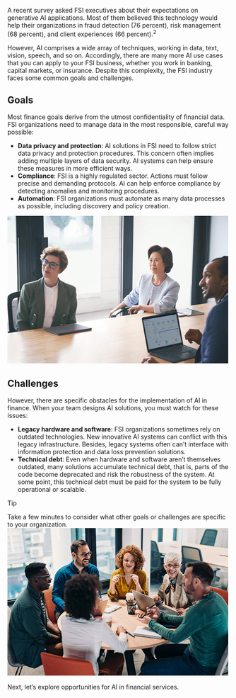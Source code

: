 A recent survey asked FSI executives about their expectations on generative AI applications. Most of them believed this technology would help their organizations in fraud detection (76 percent), risk management (68 percent), and client experiences (66 percent).<sup>2</sup>

However, AI comprises a wide array of techniques, working in data, text, vision, speech, and so on. Accordingly, there are many more AI use cases that you can apply to your FSI business, whether you work in banking, capital markets, or insurance. Despite this complexity, the FSI industry faces some common goals and challenges.

## Goals

Most finance goals derive from the utmost confidentiality of financial data. FSI organizations need to manage data in the most responsible, careful way possible:

* **Data privacy and protection**: AI solutions in FSI need to follow strict data privacy and protection procedures. This concern often implies adding multiple layers of data security. AI systems can help ensure these measures in more efficient ways.
* **Compliance**: FSI is a highly regulated sector. Actions must follow precise and demanding protocols. AI can help enforce compliance by detecting anomalies and monitoring procedures.
* **Automation**: FSI organizations must automate as many data processes as possible, including discovery and policy creation.

![Photograph showing people meeting in a conference room.](../media/2b-board-room.jpg)

## Challenges

However, there are specific obstacles for the implementation of AI in finance. When your team designs AI solutions, you must watch for these issues:

* **Legacy hardware and software**: FSI organizations sometimes rely on outdated technologies. New innovative AI systems can conflict with this legacy infrastructure. Besides, legacy systems often can’t interface with information protection and data loss prevention solutions.
* **Technical debt**: Even when hardware and software aren’t themselves outdated, many solutions accumulate technical debt, that is, parts of the code become deprecated and risk the robustness of the system. At some point, this technical debt must be paid for the system to be fully operational or scalable.

> [!TIP]
> Take a few minutes to consider what other goals or challenges are specific to your organization.
> ![Photograph showing people working and talking around a table.](../media/2-reflection.jpg)

Next, let’s explore opportunities for AI in financial services.